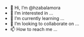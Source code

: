 - 👋 Hi, I’m @hzabalamora
- 👀 I’m interested in ...
- 🌱 I’m currently learning ...
- 💞️ I’m looking to collaborate on ...
- 📫 How to reach me ...

<!---
hzabalamora/hzabalamora is a ✨ special ✨ repository because its `README.md` (this file) appears on your GitHub profile.
You can click the Preview link to take a look at your changes.
--->
